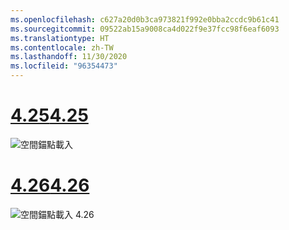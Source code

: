 ```yaml
---
ms.openlocfilehash: c627a20d0b3ca973821f992e0bba2ccdc9b61c41
ms.sourcegitcommit: 09522ab15a9008ca4d022f9e37fcc98f6eaf6093
ms.translationtype: HT
ms.contentlocale: zh-TW
ms.lasthandoff: 11/30/2020
ms.locfileid: "96354473"
---
```

# <a name="425"></a>[<span data-ttu-id="c0c77-101">4.25</span><span class="sxs-lookup"><span data-stu-id="c0c77-101">4.25</span></span>](#tab/425)

![空間錨點載入](../images/unreal-spatialanchors-load.PNG)

# <a name="426"></a>[<span data-ttu-id="c0c77-103">4.26</span><span class="sxs-lookup"><span data-stu-id="c0c77-103">4.26</span></span>](#tab/426)

![空間錨點載入 4.26](../images/local-spatial-anchors-img-03.png)